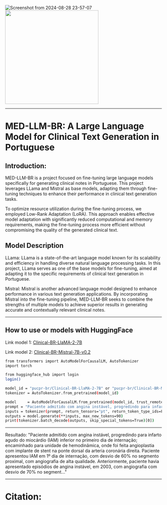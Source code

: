 ![Screenshot from 2024-08-28 23-57-07](https://github.com/user-attachments/assets/638ba60d-606b-4b5d-a549-abd411f9886e)
<img src="https://github.com/user-attachments/assets/638ba60d-606b-4b5d-a549-abd411f9886e" width="300"/>



----------------------------------------------------------------------------------------------------------------------------------------------------------------------
# MED-LLM-BR: A Large Language Model for Clinical Text Generation in Portuguese

## Introduction:
MED-LLM-BR is a project focused on fine-tuning large language models specifically for generating clinical notes in Portuguese. This project leverages LLama and Mistral as base models, adapting them through fine-tuning techniques to enhance their performance in clinical text generation tasks.

To optimize resource utilization during the fine-tuning process, we employed Low-Rank Adaptation (LoRA). This approach enables effective model adaptation with significantly reduced computational and memory requirements, making the fine-tuning process more efficient without compromising the quality of the generated clinical text.

## Model Description
LLama: LLama is a state-of-the-art language model known for its scalability and efficiency in handling diverse natural language processing tasks. In this project, LLama serves as one of the base models for fine-tuning, aimed at adapting it to the specific requirements of clinical text generation in Portuguese.

Mistral: Mistral is another advanced language model designed to enhance performance in various text generation applications. By incorporating Mistral into the fine-tuning pipeline, MED-LLM-BR seeks to combine the strengths of multiple models to achieve superior results in generating accurate and contextually relevant clinical notes.




-------------------------------------------------------------------------------------------------------------------------------------------------------


## How to use or models with HuggingFace

Link model 1: [Clinical-BR-LlaMA-2-7B](https://huggingface.co/pucpr-br/Clinical-BR-LlaMA-2-7B)

Link model 2: [Clinical-BR-Mistral-7B-v0.2](https://huggingface.co/pucpr-br/Clinical-BR-Mistral-7B-v0.2)


~~~bash
from transformers import AutoModelForCausalLM, AutoTokenizer
import torch

from huggingface_hub import login
login()

model_id = "pucpr-br/Clinical-BR-LlaMA-2-7B" or "pucpr-br/Clinical-BR-Mistral-7B-v0.2"
tokenizer = AutoTokenizer.from_pretrained(model_id)

model     = AutoModelForCausalLM.from_pretrained(model_id, trust_remote_code=True)
prompt = "Paciente admitido com angina instável, progredindo para infarto agudo do miocárdio (IAM) inferior no primeiro dia de internação; encaminhado para unidade de hemodinâmica, onde foi feita angioplastia com implante de stent na ponte d "	
inputs = tokenizer(prompt, return_tensors="pt", return_token_type_ids=False)
outputs = model.generate(**inputs, max_new_tokens=90)
print(tokenizer.batch_decode(outputs, skip_special_tokens=True)[0])
~~~
---------------------------------------------------------------------------------------------------------------------------------------------------------

Resultado:
"Paciente admitido com angina instável, progredindo para infarto agudo do miocárdio (IAM) inferior no primeiro dia de internação; encaminhado para unidade de hemodinâmica, onde foi feita angioplastia com implante de stent na ponte dorsal da arteria coronária direita. Paciente apresentou IAM em 1º dia de internação, com desvio de 60% no segmento proximal, com angiografia de alta qualidade. Anteriormente, paciente havia apresentado episódios de angina instável, em 2003, com angiografia com desvio de 70% no segment..."

---------------------------------------------------------------------------------------------------------------------------------------------------------


# Citation:

